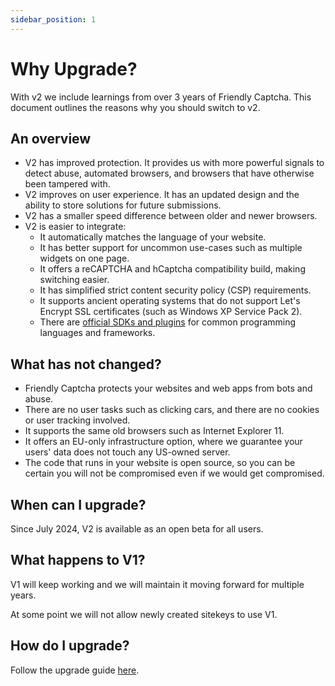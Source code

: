 ```yaml
---
sidebar_position: 1
---
```


# Why Upgrade?

With v2 we include learnings from over 3 years of Friendly Captcha. This document outlines the reasons why you should switch to v2.

## An overview

* V2 has improved protection. It provides us with more powerful signals to detect abuse, automated browsers, and browsers that have otherwise been tampered with.
* V2 improves on user experience. It has an updated design and the ability to store solutions for future submissions.
* V2 has a smaller speed difference between older and newer browsers.
* V2 is easier to integrate:
  * It automatically matches the language of your website. 
  * It has better support for uncommon use-cases such as multiple widgets on one page.
  * It offers a reCAPTCHA and hCaptcha compatibility build, making switching easier.
  * It has simplified strict content security policy (CSP) requirements.
  * It supports ancient operating systems that do not support Let's Encrypt SSL certificates (such as Windows XP Service Pack 2).
  * There are [official SDKs and plugins](../../integrations/index.md) for common programming languages and frameworks.

## What has not changed?

* Friendly Captcha protects your websites and web apps from bots and abuse.
* There are no user tasks such as clicking cars, and there are no cookies or user tracking involved.
* It supports the same old browsers such as Internet Explorer 11.
* It offers an EU-only infrastructure option, where we guarantee your users' data does not touch any US-owned server.
* The code that runs in your website is open source, so you can be certain you will not be compromised even if we would get compromised.

## When can I upgrade?

Since July 2024, V2 is available as an open beta for all users.

## What happens to V1?
V1 will keep working and we will maintain it moving forward for multiple years.

At some point we will not allow newly created sitekeys to use V1.

## How do I upgrade?

Follow the upgrade guide [here](./introduction.md).
